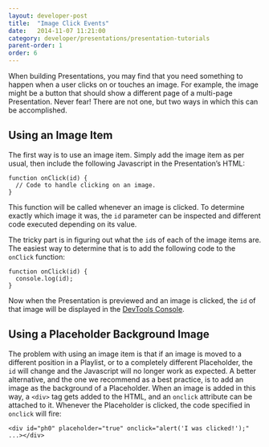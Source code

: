 ```yaml
---
layout: developer-post
title:  "Image Click Events"
date:   2014-11-07 11:21:00
category: developer/presentations/presentation-tutorials
parent-order: 1
order: 6
---
```


When building Presentations, you may find that you need something to happen when a user clicks on or touches an image. For example, the image might be a button that should show a different page of a multi-page Presentation. Never fear! There are not one, but two ways in which this can be accomplished.

## Using an Image Item
The first way is to use an image item. Simply add the image item as per usual, then include the following Javascript in the Presentation’s HTML:

```
function onClick(id) {
  // Code to handle clicking on an image.
}
```

This function will be called whenever an image is clicked. To determine exactly which image it was, the `id` parameter can be inspected and different code executed depending on its value.

The tricky part is in figuring out what the `id`s of each of the image items are. The easiest way to determine that is to add the following code to the `onClick` function:

```
function onClick(id) {
  console.log(id);
}
```

Now when the Presentation is previewed and an image is clicked, the `id` of that image will be displayed in the [DevTools Console](https://developer.chrome.com/devtools/docs/console).

## Using a Placeholder Background Image
The problem with using an image item is that if an image is moved to a different position in a Playlist, or to a completely different Placeholder, the `id` will change and the Javascript will no longer work as expected. A better alternative, and the one we recommend as a best practice, is to add an image as the background of a Placeholder. When an image is added in this way, a `<div>` tag gets added to the HTML, and an `onclick` attribute can be attached to it. Whenever the Placeholder is clicked, the code specified in `onclick` will fire:

```
<div id="ph0" placeholder="true" onclick="alert('I was clicked!');" ...></div>
```